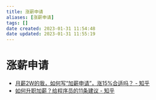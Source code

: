 ```yaml
---
title: 涨薪申请
aliases: [涨薪申请]
tags: []
date created: 2023-01-31 11:54:48
date updated: 2023-01-31 11:55:19
---
```


# 涨薪申请

- [月薪2W的我，如何写“加薪申请”，涨15%合适吗？ - 知乎](https://zhuanlan.zhihu.com/p/188398611)
- [如何升职加薪？给程序员的11条建议 - 知乎](https://zhuanlan.zhihu.com/p/142109029)

